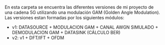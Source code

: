 En esta carpeta se encuentra las diferentes versiones de mi proyecto de una cadena 5G utilizando una modulación GAM (Golden Angle Modulation).
Las versiones estan formadas por los siguientes módulos:
- v1: DATASOURCE + MODULACION GAM + CANAL AWGN SIMULADO + DEMODULACION GAM + DATASINK (CÁLCULO BER)
- v2: v1 + DFT/IFT + OFDM
